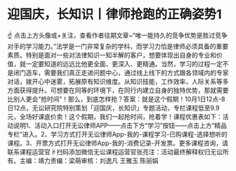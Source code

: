 # 迎国庆，长知识丨律师抢跑的正确姿势1

☝ 点击上方头像或+关注，查看作者往期文章~“唯一能持久的竞争优势是胜过竞争对手的学习能力。”法学是一门非常复杂的学科，而学习力恰是律师必须具备的重要素质。特别是面对一些对法律知识一知半解的客户，想要体现出自身的专业和价值，就一定要知道的远远比他更全面、更深入、更精通。当然，学习的过程一定不是闭门造车，需要我们真正走进问题中心，通过线上线下的方式跟各领域内的专家对话，拨开心中迷雾，拓展原有知识维度。从知识技能，工作效率，人际关系等多方面获得提升。可想要在同等的环境下，在同行内建立自身的独特优势，那就需要比别人更会“抢时间”！那么，到底怎样抢？答案：就是这个假期！10月1日12点-8日12点，无讼研究院特别策划「迎国庆，长知识」专题活动，专栏课程低至9.9元，全场好课底价卖！这个假期，我们一起抢时间，抢着学！课程优惠表如下：活动说明1、活动入口打开无讼律师APP——点击下方“学习”按钮——点击上方“精品专栏”进入。2、学习方式打开无讼律师App-我的-课程学习-已购课程-选择想听的课程。3、开票方式打开无讼律师App-我的-消费记录-开发票。更多课程咨询，请联系课程运营官☟扫码添加微信无讼课程运营官张亮注：活动最终解释权归无讼所有。主编：靖力责编：梁萌审核：刘逸凡 王雅玉 陈丽娟


